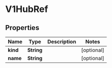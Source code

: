 

# V1HubRef

## Properties

Name | Type | Description | Notes
------------ | ------------- | ------------- | -------------
**kind** | **String** |  |  [optional]
**name** | **String** |  |  [optional]



